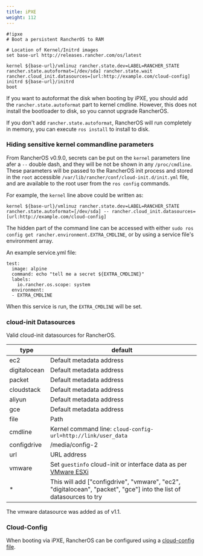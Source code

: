 ```yaml
---
title: iPXE
weight: 112
---
```


```
#!ipxe
# Boot a persistent RancherOS to RAM

# Location of Kernel/Initrd images
set base-url http://releases.rancher.com/os/latest

kernel ${base-url}/vmlinuz rancher.state.dev=LABEL=RANCHER_STATE rancher.state.autoformat=[/dev/sda] rancher.state.wait rancher.cloud_init.datasources=[url:http://example.com/cloud-config]
initrd ${base-url}/initrd
boot
```

If you want to autoformat the disk when booting by iPXE, you should add the `rancher.state.autoformat` part to kernel cmdline. However, this does not install the bootloader to disk, so you cannot upgrade RancherOS.

If you don't add `rancher.state.autoformat`, RancherOS will run completely in memory, you can execute `ros install` to install to disk.

### Hiding sensitive kernel commandline parameters

From RancherOS v0.9.0, secrets can be put on the `kernel` parameters line afer a `--` double dash, and they will be not be shown in any `/proc/cmdline`. These parameters
will be passed to the RancherOS init process and stored in the `root` accessible `/var/lib/rancher/conf/cloud-init.d/init.yml` file, and are available to the root user from the `ros config` commands.

For example, the `kernel` line above could be written as:

```
kernel ${base-url}/vmlinuz rancher.state.dev=LABEL=RANCHER_STATE rancher.state.autoformat=[/dev/sda] -- rancher.cloud_init.datasources=[url:http://example.com/cloud-config]
```

The hidden part of the command line can be accessed with either `sudo ros config get rancher.environment.EXTRA_CMDLINE`, or by using a service file's environment array.

An example service.yml file:

```
test:
  image: alpine
  command: echo "tell me a secret ${EXTRA_CMDLINE}"
  labels:
    io.rancher.os.scope: system
  environment:
  - EXTRA_CMDLINE
```

When this service is run, the `EXTRA_CMDLINE` will be set.


### cloud-init Datasources

Valid cloud-init datasources for RancherOS.

| type | default |
|---|---|
| ec2 | Default metadata address |
| digitalocean | Default metadata address |
| packet | Default metadata address |
| cloudstack | Default metadata address |
| aliyun | Default metadata address |
| gce | Default metadata address |
| file | Path |
| cmdline | Kernel command line: `cloud-config-url=http://link/user_data` |
| configdrive | /media/config-2 |
| url | URL address |
| vmware| Set `guestinfo` cloud-init or interface data as per [VMware ESXi]({{<baseurl>}}/os/v1.x/en/installation/running-rancheros/cloud/vmware-esxi) |
| * | This will add ["configdrive", "vmware", "ec2", "digitalocean", "packet", "gce"] into the list of datasources to try |

The vmware datasource was added as of v1.1.

### Cloud-Config

When booting via iPXE, RancherOS can be configured using a [cloud-config file]({{<baseurl>}}/os/v1.x/en/installation/configuration/#cloud-config).
